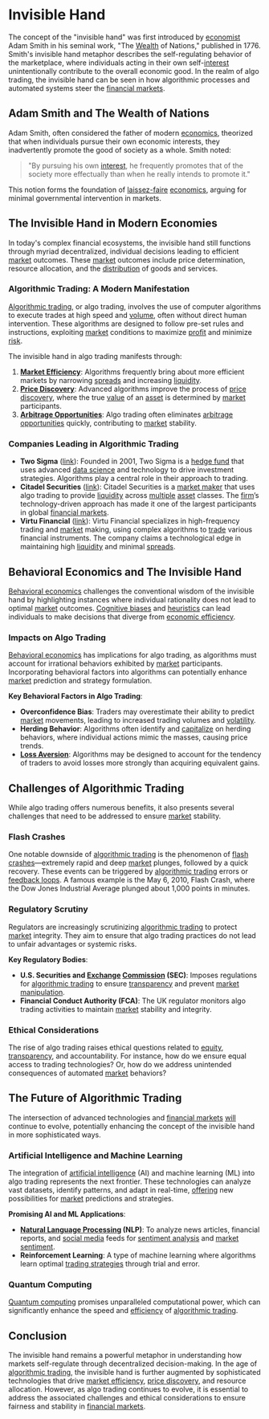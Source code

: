 # Invisible Hand

The concept of the "invisible hand" was first introduced by [economist](../e/economist.md) Adam Smith in his seminal work, "The [Wealth](../w/wealth.md) of Nations," published in 1776. Smith's invisible hand metaphor describes the self-regulating behavior of the marketplace, where individuals acting in their own self-[interest](../i/interest.md) unintentionally contribute to the overall economic good. In the realm of algo trading, the invisible hand can be seen in how algorithmic processes and automated systems steer the [financial markets](../f/financial_market.md).

## Adam Smith and The Wealth of Nations

Adam Smith, often considered the father of modern [economics](../e/economics.md), theorized that when individuals pursue their own economic interests, they inadvertently promote the good of society as a whole. Smith noted:

> "By pursuing his own [interest](../i/interest.md), he frequently promotes that of the society more effectually than when he really intends to promote it."

This notion forms the foundation of [laissez-faire](../l/laissez-faire.md) [economics](../e/economics.md), arguing for minimal governmental intervention in markets.

## The Invisible Hand in Modern Economies

In today's complex financial ecosystems, the invisible hand still functions through myriad decentralized, individual decisions leading to efficient [market](../m/market.md) outcomes. These [market](../m/market.md) outcomes include price determination, resource allocation, and the [distribution](../d/distribution.md) of goods and services.

### Algorithmic Trading: A Modern Manifestation

[Algorithmic trading](../a/accountability.md), or algo trading, involves the use of computer algorithms to execute trades at high speed and [volume](../v/volume.md), often without direct human intervention. These algorithms are designed to follow pre-set rules and instructions, exploiting [market](../m/market.md) conditions to maximize [profit](../p/profit.md) and minimize [risk](../r/risk.md).

The invisible hand in algo trading manifests through:

1. **[Market Efficiency](../m/market_efficiency.md)**: Algorithms frequently bring about more efficient markets by narrowing [spreads](../s/spreads.md) and increasing [liquidity](../l/liquidity.md).
2. **[Price Discovery](../p/price_discovery.md)**: Advanced algorithms improve the process of [price discovery](../p/price_discovery.md), where the true [value](../v/value.md) of an [asset](../a/asset.md) is determined by [market](../m/market.md) participants.
3. **[Arbitrage Opportunities](../a/arbitrage_opportunities.md)**: Algo trading often eliminates [arbitrage opportunities](../a/arbitrage_opportunities.md) quickly, contributing to [market](../m/market.md) stability.

### Companies Leading in Algorithmic Trading

- **Two Sigma** ([link](https://www.twosigma.com)): Founded in 2001, Two Sigma is a [hedge fund](../h/hedge_fund.md) that uses advanced [data science](../d/data_science_in_trading.md) and technology to drive investment strategies. Algorithms play a central role in their approach to trading.
- **Citadel Securities** ([link](https://www.citadelsecurities.com)): Citadel Securities is a [market maker](../m/market_maker.md) that uses algo trading to provide [liquidity](../l/liquidity.md) across [multiple](../m/multiple.md) [asset](../a/asset.md) classes. The [firm](../f/firm.md)’s technology-driven approach has made it one of the largest participants in global [financial markets](../f/financial_market.md).
- **Virtu Financial** ([link](https://www.virtu.com)): Virtu Financial specializes in high-frequency trading and [market](../m/market.md) making, using complex algorithms to [trade](../t/trade.md) various financial instruments. The company claims a technological edge in maintaining high [liquidity](../l/liquidity.md) and minimal [spreads](../s/spreads.md).

## Behavioral Economics and The Invisible Hand

[Behavioral economics](../b/behavioral_economics.md) challenges the conventional wisdom of the invisible hand by highlighting instances where individual rationality does not lead to optimal [market](../m/market.md) outcomes. [Cognitive biases](../c/cognitive_biases_in_trading.md) and [heuristics](../h/heuristics.md) can lead individuals to make decisions that diverge from [economic efficiency](../e/economic_efficiency.md).

### Impacts on Algo Trading

[Behavioral economics](../b/behavioral_economics.md) has implications for algo trading, as algorithms must account for irrational behaviors exhibited by [market](../m/market.md) participants. Incorporating behavioral factors into algorithms can potentially enhance [market](../m/market.md) prediction and strategy formulation.

**Key Behavioral Factors in Algo Trading**:
- **Overconfidence Bias**: Traders may overestimate their ability to predict [market](../m/market.md) movements, leading to increased trading volumes and [volatility](../v/volatility.md).
- **Herding Behavior**: Algorithms often identify and [capitalize](../c/capitalize.md) on herding behaviors, where individual actions mimic the masses, causing price trends.
- **[Loss Aversion](../l/loss_aversion.md)**: Algorithms may be designed to account for the tendency of traders to avoid losses more strongly than acquiring equivalent gains.

## Challenges of Algorithmic Trading

While algo trading offers numerous benefits, it also presents several challenges that need to be addressed to ensure [market](../m/market.md) stability.

### Flash Crashes

One notable downside of [algorithmic trading](../a/accountability.md) is the phenomenon of [flash crashes](../f/flash_crashes.md)—extremely rapid and deep [market](../m/market.md) plunges, followed by a quick recovery. These events can be triggered by [algorithmic trading](../a/accountability.md) errors or [feedback loops](../f/feedback_loops_in_trading.md). A famous example is the May 6, 2010, Flash Crash, where the Dow Jones Industrial Average plunged about 1,000 points in minutes.

### Regulatory Scrutiny

Regulators are increasingly scrutinizing [algorithmic trading](../a/accountability.md) to protect [market](../m/market.md) integrity. They aim to ensure that algo trading practices do not lead to unfair advantages or systemic risks.

**Key Regulatory Bodies**:
- **U.S. Securities and [Exchange](../e/exchange.md) [Commission](../c/commission.md) (SEC)**: Imposes regulations for [algorithmic trading](../a/accountability.md) to ensure [transparency](../t/transparency.md) and prevent [market manipulation](../m/market_manipulation.md).
- **Financial Conduct Authority (FCA)**: The UK regulator monitors algo trading activities to maintain [market](../m/market.md) stability and integrity.

### Ethical Considerations

The rise of algo trading raises ethical questions related to [equity](../e/equity.md), [transparency](../t/transparency.md), and accountability. For instance, how do we ensure equal access to trading technologies? Or, how do we address unintended consequences of automated [market](../m/market.md) behaviors?

## The Future of Algorithmic Trading

The intersection of advanced technologies and [financial markets](../f/financial_market.md) [will](../w/will.md) continue to evolve, potentially enhancing the concept of the invisible hand in more sophisticated ways.

### Artificial Intelligence and Machine Learning

The integration of [artificial intelligence](../a/artificial_intelligence_in_trading.md) (AI) and machine learning (ML) into algo trading represents the next frontier. These technologies can analyze vast datasets, identify patterns, and adapt in real-time, [offering](../o/offering.md) new possibilities for [market](../m/market.md) predictions and strategies.

**Promising AI and ML Applications**:
- **[Natural Language Processing](../n/natural_language_processing_(nlp)_in_trading.md) (NLP)**: To analyze news articles, financial reports, and [social media](../s/social_media.md) feeds for [sentiment analysis](../s/sentiment_analysis.md) and [market sentiment](../m/market_sentiment.md).
- **Reinforcement Learning**: A type of machine learning where algorithms learn optimal [trading strategies](../t/trading_strategies.md) through trial and error.

### Quantum Computing

[Quantum computing](../q/quantum_computing_in_trading.md) promises unparalleled computational power, which can significantly enhance the speed and [efficiency](../e/efficiency.md) of [algorithmic trading](../a/accountability.md).

## Conclusion

The invisible hand remains a powerful metaphor in understanding how markets self-regulate through decentralized decision-making. In the age of [algorithmic trading](../a/accountability.md), the invisible hand is further augmented by sophisticated technologies that drive [market efficiency](../m/market_efficiency.md), [price discovery](../p/price_discovery.md), and resource allocation. However, as algo trading continues to evolve, it is essential to address the associated challenges and ethical considerations to ensure fairness and stability in [financial markets](../f/financial_market.md).